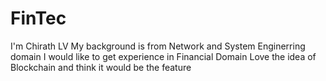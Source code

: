# FinTec

I'm Chirath LV
My background is from Network and System Enginerring domain
I would like to get experience in Financial Domain
Love the idea of Blockchain and think it would be the feature
